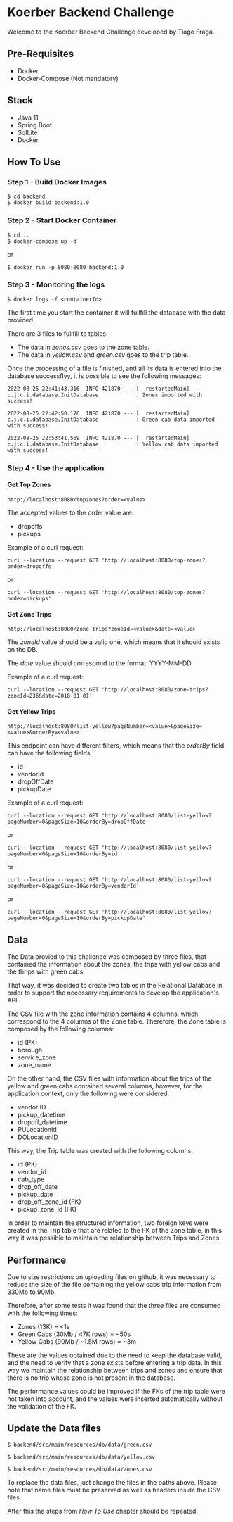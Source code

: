 # Koerber Backend Challenge

Welcome to the Koerber Backend Challenge developed by Tiago Fraga. 

## Pre-Requisites

* Docker
* Docker-Compose (Not mandatory)

## Stack

* Java 11
* Spring Boot
* SqlLite
* Docker

## How To Use

### Step 1 - Build Docker Images

```
$ cd backend 
$ docker build backend:1.0
```

### Step 2 - Start Docker Container

```
$ cd ..
$ docker-compose up -d
```

or 

```
$ docker run -p 8080:8080 backend:1.0
```

### Step 3 - Monitoring the logs

```
$ docker logs -f <containerId>
```

The first time you start the container it will fullfill the database with the data provided. 

There are 3 files to fullfill to tables: 

* The data in *zones.csv* goes to the zone table. 
* The data in *yellow.csv* and *green.csv* goes to the trip table. 

Once the processing of a file is finished, and all its data is entered into the database successflyy, it is possible to see the following messages:

```
2022-08-25 22:41:43.316  INFO 421870 --- [  restartedMain] c.j.c.i.database.InitDatabase            : Zones imported with success!

2022-08-25 22:42:50.176  INFO 421870 --- [  restartedMain] c.j.c.i.database.InitDatabase            : Green cab data imported with success!

2022-08-25 22:53:41.569  INFO 421870 --- [  restartedMain] c.j.c.i.database.InitDatabase            : Yellow cab data imported with success!
```

### Step 4 - Use the application

#### Get Top Zones

```
http://localhost:8080/topzones?order=<value>
```

The accepted values to the order value are: 
* dropoffs
* pickups

Example of a curl request: 
```
curl --location --request GET 'http://localhost:8080/top-zones?order=dropoffs'
```
or
```
curl --location --request GET 'http://localhost:8080/top-zones?order=pickups'
```

#### Get Zone Trips

```
http://localhost:8080/zone-trips?zoneId=<value>&date=<value>
```

The *zoneId* value should be a valid one, which means that it should exists on the DB.

The *date* value should correspond to the format: YYYY-MM-DD

Example of a curl request: 

```
curl --location --request GET 'http://localhost:8080/zone-trips?zoneId=236&date=2018-01-01'
```

#### Get Yellow Trips

```
http://localhost:8080/list-yellow?pageNumber=<value>&pageSize=<value>&orderBy=<value>
```

This endpoint can have different filters, which means that the *orderBy* field can have the following fields:

* id
* vendorId
* dropOffDate
* pickupDate

Example of a curl request: 

```
curl --location --request GET 'http://localhost:8080/list-yellow?pageNumber=0&pageSize=10&orderBy=dropOffDate'
```
or
```
curl --location --request GET 'http://localhost:8080/list-yellow?pageNumber=0&pageSize=10&orderBy=id'
```
or
```
curl --location --request GET 'http://localhost:8080/list-yellow?pageNumber=0&pageSize=10&orderBy=vendorId'
```
or
```
curl --location --request GET 'http://localhost:8080/list-yellow?pageNumber=0&pageSize=10&orderBy=pickupDate'
```

## Data

The Data provied to this challenge was composed by three files, that contained the information about the zones, the trips with yellow cabs and the thrips with green cabs. 

That way, it was decided to create two tables in the Relational Database in order to support the necessary requirements to develop the application's API.

The CSV file with the zone information contains 4 columns, which correspond to the 4 columns of the Zone table. Therefore, the Zone table is composed by the following columns:

* id (PK)
* borough
* service_zone
* zone_name


On the other hand, the CSV files with information about the trips of the yellow and green cabs contained several columns, however, for the application context, only the following were considered:

* vendor ID
* pickup_datetime
* dropoff_datetime
* PULocationId
* DOLocationID

This way, the Trip table was created with the following columns:

* id (PK)
* vendor_id
* cab_type
* drop_off_date
* pickup_date
* drop_off_zone_id (FK)
* pickup_zone_id (FK)

In order to maintain the structured information, two foreign keys were created in the Trip table that are related to the PK of the Zone table, in this way it was possible to maintain the relationship between Trips and Zones.

## Performance

Due to size restrictions on uploading files on github, it was necessary to reduce the size of the file containing the yellow cabs trip information from 330Mb to 90Mb.

Therefore, after some tests it was found that the three files are consumed with the following times:

* Zones (13K) = <1s
* Green Cabs (30Mb / 47K rows) = ~50s
* Yellow Cabs (90Mb / ~1.5M rows) = ~3m

These are the values ​​obtained due to the need to keep the database valid, and the need to verify that a zone exists before entering a trip data. In this way we maintain the relationship between trips and zones and ensure that there is no trip whose zone is not present in the database.

The performance values ​​could be improved if the FKs of the trip table were not taken into account, and the values ​​were inserted automatically without the validation of the FK.

## Update the Data files

```
$ backend/src/main/resources/db/data/green.csv

$ backend/src/main/resources/db/data/yellow.csv

$ backend/src/main/resources/db/data/zones.csv
```

To replace the data files, just change the files in the paths above. Please note that name files must be preserved as well as headers inside the CSV files. 

After this the steps from *How To Use* chapter should be repeated.
